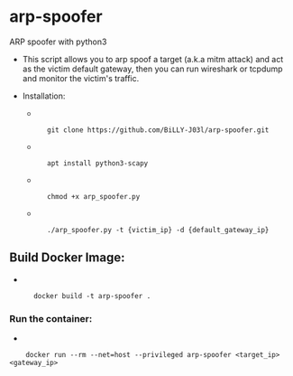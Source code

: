 # arp-spoofer
ARP spoofer with python3

- This script allows you to arp spoof a target (a.k.a mitm attack) and act as the victim default gateway, then you can run wireshark or tcpdump and monitor the victim's traffic.

- Installation:
    
    - 

            git clone https://github.com/BiLLY-J03l/arp-spoofer.git

    -

            apt install python3-scapy

    - 

            chmod +x arp_spoofer.py

    -

            ./arp_spoofer.py -t {victim_ip} -d {default_gateway_ip}

## Build Docker Image:

-

          docker build -t arp-spoofer .

### Run the container:

-

        docker run --rm --net=host --privileged arp-spoofer <target_ip> <gateway_ip>

